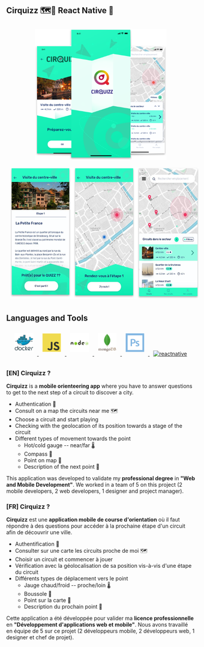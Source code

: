 ## Cirquizz 🗺️📍 React Native 📱  
  

<div align="center">
    <img style="margin: 10px" src="img/cirquizz-home.png" align="center" height="350" width="" />
    <img style="margin: 10px" src="img/cirquizz-screens.png" align="center" height="350" width="" />
</div>  

## Languages and Tools  

<div align="center">
<a href="https://www.docker.com/" target="_blank" rel="noreferrer"> <img style="margin: 10px" src="https://raw.githubusercontent.com/devicons/devicon/master/icons/docker/docker-original-wordmark.svg" alt="docker" width="50" height="50"/> </a> <a href="https://developer.mozilla.org/en-US/docs/Web/JavaScript" target="_blank" rel="noreferrer"> <img style="margin: 10px" src="https://raw.githubusercontent.com/devicons/devicon/master/icons/javascript/javascript-original.svg" alt="javascript" width="50" height="50"/> </a> <a href="https://nodejs.org" target="_blank" rel="noreferrer"> <img style="margin: 10px" src="https://raw.githubusercontent.com/devicons/devicon/master/icons/nodejs/nodejs-original-wordmark.svg" alt="nodejs" width="50" height="50"/> </a> <a href="https://www.mongodb.com/" target="_blank" rel="noreferrer"> <img style="margin: 10px" src="https://raw.githubusercontent.com/devicons/devicon/master/icons/mongodb/mongodb-original-wordmark.svg" alt="mongodb" width="50" height="50"/> </a> <a href="https://www.photoshop.com/en" target="_blank" rel="noreferrer"> <img style="margin: 10px" src="https://raw.githubusercontent.com/devicons/devicon/master/icons/photoshop/photoshop-line.svg" alt="photoshop" width="50" height="50"/> </a> <a href="https://reactnative.dev/" target="_blank" rel="noreferrer"> <img style="margin: 10px" src="https://reactnative.dev/img/header_logo.svg" alt="reactnative" width="50" height="50"/> </a> 
</div>

### [EN] Cirquizz ?

**Cirquizz** is a **mobile orienteering app** where you have to answer questions to get to the next step of a circuit to discover a city.

- Authentication 🔐
- Consult on a map the circuits near me 🗺️
- Choose a circuit and start playing
- Checking with the geolocation of its position towards a stage of the circuit
- Different types of movement towards the point 
    - Hot/cold gauge -- near/far 🌡️
    - Compass 🧭
    - Point on map 📍
    - Description of the next point 📄


This application was developed to validate my **professional degree** in **"Web and Mobile Development"**.
We worked in a team of 5 on this project (2 mobile developers, 2 web developers, 1 designer and project manager).

### [FR] Cirquizz ?

**Cirquizz** est une **application mobile de course d'orientation** où il faut répondre à des questions pour accéder à la prochaine étape d'un circuit afin de découvrir une ville.

- Authentification 🔐
- Consulter sur une carte les circuits proche de moi 🗺️
- Choisir un circuit et commencer à jouer
- Vérification avec la géolocalisation de sa position vis-à-vis d'une étape du circuit
- Différents types de déplacement vers le point 
    - Jauge chaud/froid -- proche/loin 🌡️
    - Boussole 🧭
    - Point sur la carte 📍
    - Description du prochain point 📄


Cette application a été développée pour valider ma **licence professionnelle** en **"Développement d'applications web et mobile"**.
Nous avons travaillé en équipe de 5 sur ce projet (2 développeurs mobile, 2 développeurs web, 1 designer et chef de projet).


